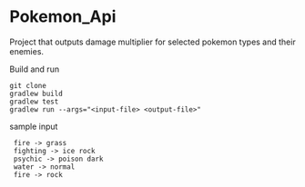 # Pokemon_Api
Project that outputs damage multiplier for selected pokemon types and their enemies.  

Build and run   
```
git clone  
gradlew build  
gradlew test  
gradlew run --args="<input-file> <output-file>"  
```

sample input  
```
 fire -> grass
 fighting -> ice rock
 psychic -> poison dark
 water -> normal
 fire -> rock
```
